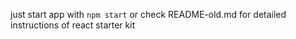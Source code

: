 just start app with `npm start` or check README-old.md for detailed instructions of react starter kit